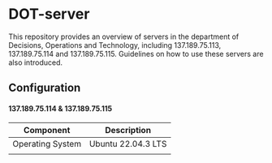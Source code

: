 # DOT-server
This repository provides an overview of servers in the department of Decisions, Operations and Technology, including 137.189.75.113, 137.189.75.114 and 137.189.75.115. Guidelines on how to use these servers are also introduced.

## Configuration

#### 137.189.75.114 & 137.189.75.115
|Component| Description|
|---------|------------|
|Operating System       |Ubuntu 22.04.3 LTS|
|                       |                  |
